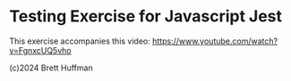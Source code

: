 # Testing Exercise for Javascript Jest

This exercise accompanies this video: https://www.youtube.com/watch?v=FgnxcUQ5vho

(c)2024 Brett Huffman

